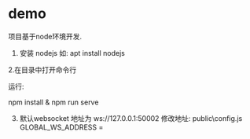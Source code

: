 # demo

项目基于node环境开发.

1. 安装 nodejs
如:  apt install nodejs


2.在目录中打开命令行

运行:  

npm install & npm run serve


3. 默认websocket 地址为 ws://127.0.0.1:50002
修改地址:
public\config.js 
GLOBAL_WS_ADDRESS = <new ws address>
